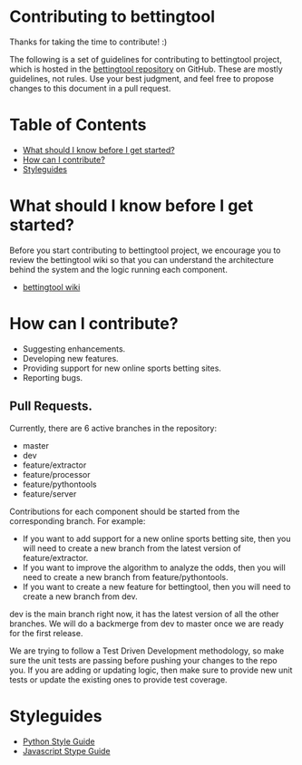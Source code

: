Contributing to bettingtool
=======================

Thanks for taking the time to contribute! :)

The following is a set of guidelines for contributing to bettingtool project, which is hosted in the [bettingtool repository](https://github.com/soote1/bettingtool) on GitHub. These are mostly guidelines, not rules. Use your best judgment, and feel free to propose changes to this document in a pull request.

Table of Contents
=======================

* [What should I know before I get started?](#what-should-i-know-before-i-get-started)
* [How can I contribute?](#how-can-i-contribute)
* [Styleguides](#styleguides)


 What should I know before I get started?
=======================
Before you start contributing to bettingtool project, we encourage you to review the bettingtool wiki so that you can understand the architecture behind the system and the logic running each  component.

* [bettingtool wiki](https://github.com/soote1/bettingtool/wiki)

 How can I contribute?
=======================
* Suggesting enhancements.
* Developing new features.
* Providing support for new online sports betting sites.
* Reporting bugs.

## Pull Requests.

Currently, there are 6 active branches in the repository:

* master
* dev
* feature/extractor
* feature/processor
* feature/pythontools
* feature/server

Contributions for each component should be started from the corresponding branch. For example:
* If you want to add support for a new online sports betting site, then you will need to create a new branch from the latest version of feature/extractor. 
* If you want to improve the algorithm to analyze the odds, then you will need to create a new branch from feature/pythontools. 
* If you want to create a new feature for bettingtool, then you will need to create a new branch from dev.

dev is the main branch right now, it has the latest version of all the other branches. We will do a backmerge from dev to master once we are ready for the first release.

We are trying to follow a Test Driven Development methodology, so make sure the unit tests are passing before pushing your changes to the repo you. If you are adding or updating logic, then make sure to provide new unit tests or update the existing ones to provide test coverage.

Styleguides
=======================
* [Python Style Guide](https://www.python.org/dev/peps/pep-0008/)
* [Javascript Stype Guide](https://standardjs.com/)
